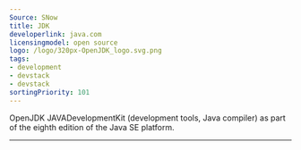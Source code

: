 ```yaml
---
Source: SNow
title: JDK
developerlink: java.com
licensingmodel: open source
logo: /logo/320px-OpenJDK_logo.svg.png
tags:
- development
- devstack
- devstack
sortingPriority: 101
---
```

OpenJDK JAVADevelopmentKit (development tools, Java compiler) as part of the eighth edition of the Java SE platform. 

---
